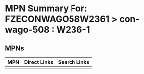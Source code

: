 



# MPN Summary For: FZECONWAGO58W2361 > con-wago-508 : W236-1

## MPNs
  

|MPN|Direct Links|Search Links|
| :--- | :--- | :--- |
||||
